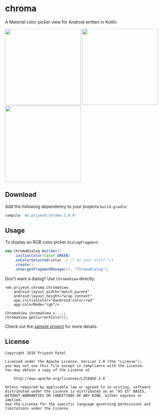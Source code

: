 chroma
======
A Material color picker view for Android written in Kotlin.

<img src="https://raw.githubusercontent.com/ItsPriyesh/chroma/master/art/red.png" width="250">
<img src="https://raw.githubusercontent.com/ItsPriyesh/chroma/master/art/green.png" width="250">
<img src="https://raw.githubusercontent.com/ItsPriyesh/chroma/master/art/blue.png" width="250">

Download
--------
Add the following dependency to your projects `build.gradle`:
``` groovy
compile 'me.priyesh:chroma:1.0.0'
```

Usage
-----
To display an RGB color picker `DialogFragment`:

``` java
new ChromaDialog.Builder()
    .initialColor(Color.GREEN)
    .onColorSelected(color -> /* do your stuff */)
    .create()
    .show(getFragmentManager(), "ChromaDialog");
```

Don't want a dialog? Use `ChromaView` directly:
```
<me.priyesh.chroma.ChromaView
    android:layout_width="match_parent"
    android:layout_height="wrap_content"
    app:initialColor="@android:color/red"
    app:colorMode="rgb"/>
    
ChromaView chromaView = ...;
chromaView.getCurrentColor();
```

Check out the [sample project](chroma-sample) for more details.

License
-------
    Copyright 2016 Priyesh Patel

    Licensed under the Apache License, Version 2.0 (the "License");
    you may not use this file except in compliance with the License.
    You may obtain a copy of the License at

        http://www.apache.org/licenses/LICENSE-2.0

    Unless required by applicable law or agreed to in writing, software
    distributed under the License is distributed on an "AS IS" BASIS,
    WITHOUT WARRANTIES OR CONDITIONS OF ANY KIND, either express or implied.
    See the License for the specific language governing permissions and
    limitations under the License.
